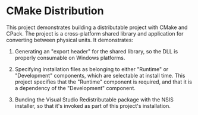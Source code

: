 # CMake Distribution

This project demonstrates building a distributable project
with CMake and CPack. The project is a cross-platform shared library and application for converting between physical units. It demonstrates:

1. Generating an "export header" for the shared library, so the DLL is properly consumable on Windows platforms.

1. Specifying installation files as belonging to either "Runtime" or "Development" components, which are selectable at install time. This project specifies that the "Runtime" component is required, and that it is a dependency of the "Development" component.

1. Bunding the Visual Studio Redistributable package with the NSIS installer, so that it's invoked as part of this project's installation.
